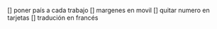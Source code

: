

[] poner país a cada trabajo 
[] margenes en movil
[] quitar numero en tarjetas
[] tradución en francés
